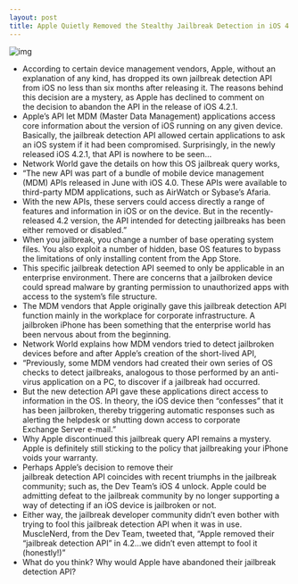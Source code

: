 ```yaml
---
layout: post
title: Apple Quietly Removed the Stealthy Jailbreak Detection in iOS 4.2.1
---
```

![img](http://media.idownloadblog.com/wp-content/uploads/2010/12/worried.jpeg)
* According to certain device management vendors, Apple, without an explanation of any kind, has dropped its own jailbreak detection API from iOS no less than six months after releasing it. The reasons behind this decision are a mystery, as Apple has declined to comment on the decision to abandon the API in the release of iOS 4.2.1.
* Apple’s API let MDM (Master Data Management) applications access core information about the version of iOS running on any given device. Basically, the jailbreak detection API allowed certain applications to ask an iOS system if it had been compromised. Surprisingly, in the newly released iOS 4.2.1, that API is nowhere to be seen…
* Network World gave the details on how this OS jailbreak query works,
* “The new API was part of a bundle of mobile device management (MDM) APIs released in June with iOS 4.0. These APIs were available to third-party MDM applications, such as AirWatch or Sybase’s Afaria.
* With the new APIs, these servers could access directly a range of features and information in iOS or on the device. But in the recently-released 4.2 version, the API intended for detecting jailbreaks has been either removed or disabled.”
* When you jailbreak, you change a number of base operating system files. You also exploit a number of hidden, base OS features to bypass the limitations of only installing content from the App Store.
* This specific jailbreak detection API seemed to only be applicable in an enterprise environment. There are concerns that a jailbroken device could spread malware by granting permission to unauthorized apps with access to the system’s file structure.
* The MDM vendors that Apple originally gave this jailbreak detection API function mainly in the workplace for corporate infrastructure. A jailbroken iPhone has been something that the enterprise world has been nervous about from the beginning.
* Network World explains how MDM vendors tried to detect jailbroken devices before and after Apple’s creation of the short-lived API,
* “Previously, some MDM vendors had created their own series of OS checks to detect jailbreaks, analogous to those performed by an anti-virus application on a PC, to discover if a jailbreak had occurred.
* But the new detection API gave these applications direct access to information in the OS. In theory, the iOS device then “confesses” that it has been jailbroken, thereby triggering automatic responses such as alerting the helpdesk or shutting down access to corporate Exchange Server e-mail.”
* Why Apple discontinued this jailbreak query API remains a mystery. Apple is definitely still sticking to the policy that jailbreaking your iPhone voids your warranty.
* Perhaps Apple’s decision to remove their jailbreak detection API coincides with recent triumphs in the jailbreak community; such as, the Dev Team’s iOS 4 unlock. Apple could be admitting defeat to the jailbreak community by no longer supporting a way of detecting if an iOS device is jailbroken or not.
* Either way, the jailbreak developer community didn’t even bother with trying to fool this jailbreak detection API when it was in use. MuscleNerd, from the Dev Team, tweeted that, “Apple removed their “jailbreak detection API” in 4.2…we didn’t even attempt to fool it (honestly!)”
* What do you think? Why would Apple have abandoned their jailbreak detection API?

